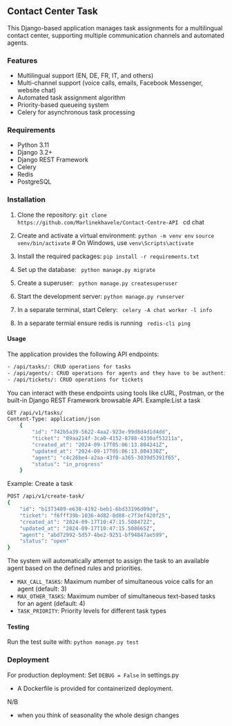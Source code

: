 ## Contact Center Task 
This Django-based application manages task assignments for a multilingual contact center, supporting multiple communication channels and automated agents.

### Features

- Multilingual support (EN, DE, FR, IT, and others)
- Multi-channel support (voice calls, emails, Facebook Messenger, website chat)
- Automated task assignment algorithm
- Priority-based queueing system
- Celery for asynchronous task processing

### Requirements

- Python 3.11
- Django 3.2+
- Django REST Framework
- Celery
- Redis
- PostgreSQL

### Installation

1. Clone the repository:
`git clone https://github.com/Marlinekhavele/Contact-Centre-API `
cd chat

2. Create and activate a virtual environment:
`python -m venv env`
`source venv/bin/activate`  # On Windows, use `venv\Scripts\activate`

3. Install the required packages:
`pip install -r requirements.txt`

4. Set up the database:
` python manage.py migrate`

5. Create a superuser:
` python manage.py createsuperuser`

6. Start the development server:
` python manage.py runserver `

7. In a separate terminal, start Celery:
` celery -A chat worker -l info`
8. In a separate termial ensure redis is running 
` redis-cli ping`

#### Usage
The application provides the following API endpoints:
```bash
- /api/tasks/: CRUD operations for tasks
- /api/agents/: CRUD operations for agents and they have to be authenticated
- /api/tickets/: CRUD operations for tickets
```
You can interact with these endpoints using tools like cURL, Postman, or the built-in Django REST Framework browsable API.
Example:List a task 
```bash
GET /api/v1/tasks/
Content-Type: application/json
    {
        "id": "742b5a39-5622-4aa2-923e-99d8d4d1d4dd",
        "ticket": "09aa214f-3ca0-4152-8788-4330af53211a",
        "created_at": "2024-09-17T05:06:13.804241Z",
        "updated_at": "2024-09-17T05:06:13.804330Z",
        "agent": "c4c26be4-a2aa-43f0-a365-3039d5391f65",
        "status": "in_progress"
    }
```
Example: Create a task 
```bash
POST /api/v1/create-task/
{
    "id": "b1373489-e638-4192-beb1-6bd33196d09d",
    "ticket": "f6fff39b-1036-4d82-8d88-c7f3ef420f25",
    "created_at": "2024-09-17T10:47:15.508472Z",
    "updated_at": "2024-09-17T10:47:15.508665Z",
    "agent": "abd72992-5d57-4be2-9251-bf94847ae599",
    "status": "open"
}
```
The system will automatically attempt to assign the task to an available agent based on the defined rules and priorities.

- `MAX_CALL_TASKS`: Maximum number of simultaneous voice calls for an agent (default: 3)
- `MAX_OTHER_TASKS`: Maximum number of simultaneous text-based tasks for an agent (default: 4)
- `TASK_PRIORITY`: Priority levels for different task types

#### Testing
Run the test suite with:
`python manage.py test`

### Deployment
For production deployment:
Set `DEBUG = False` in settings.py

- A Dockerfile is provided for containerized deployment.

N/B
- when you think of seasonality the whole design changes 